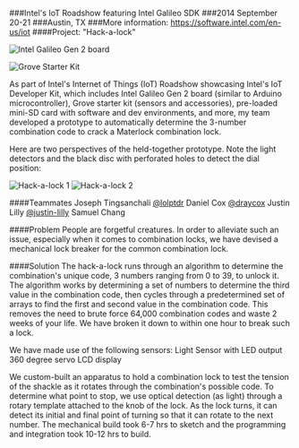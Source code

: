 ###Intel's IoT Roadshow featuring Intel Galileo SDK
###2014 September 20-21
###Austin, TX
###More information: https://software.intel.com/en-us/iot
####Project: "Hack-a-lock"

![Intel Galileo Gen 2 board](http://www.intel.com/content/dam/www/public/us/en/images/photography-consumer/16x9/galileo-board-gen2-tilt-16x9.jpg/_jcr_content/renditions/intel.web.480.270.jpg)

![Grove Starter Kit](http://www.seeedstudio.com/wiki/images/thumb/d/db/Newbundle1.jpg/600px-Newbundle1.jpg)

As part of Intel's Internet of Things (IoT) Roadshow showcasing Intel's IoT Developer Kit, which includes Intel Galileo Gen 2 board (similar to Arduino microcontroller), Grove starter kit (sensors and accessories), pre-loaded mini-SD card with software and dev environments, and more, my team developed a prototype to automatically determine the 3-number combination code to crack a Materlock combination lock.

Here are two perspectives of the held-together prototype. Note the light detectors and the black disc with perforated holes to detect the dial position:

![Hack-a-lock 1](http://i.imgur.com/sqew8hTl.jpg)
![Hack-a-lock 2](http://i.imgur.com/jb1cKSXl.jpg)

####Teammates
Joseph Tingsanchali [@lolptdr](https://github.com/lolptdr)
Daniel Cox [@draycox](https://github.com/draycox)
Justin Lilly [@justin-lilly](https://github.com/justin-lilly)
Samuel Chang

####Problem
People are forgetful creatures. In order to alleviate such an issue, especially when it comes to combination locks, we have devised a mechanical lock breaker for the common combination lock.

####Solution
The hack-a-lock runs through an algorithm to determine the combination's unique code, 3 numbers ranging from 0 to 39, to unlock it. The algorithm works by determining a set of numbers to determine the third value in the combination code, then cycles through a predetermined set of arrays to find the first and second value in the combination code. This removes the need to brute force 64,000 combination codes and waste 2 weeks of your life. We have broken it down to within one hour to break such a lock.

We have made use of the following sensors:
Light Sensor with LED output
360 degree servo
LCD display

We custom-built an apparatus to hold a combination lock to test the tension of the shackle as it rotates through the combination's possible code. To determine what point to stop, we use optical detection (as light) through a rotary template attached to the knob of the lock. As the lock turns, it can detect its initial and final point of turning so that it can rotate to the next number. The mechanical build took 6-7 hrs to sketch and the programming and integration took 10-12 hrs to build.
